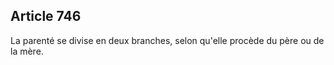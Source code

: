 Article 746
----
La parenté se divise en deux branches, selon qu'elle procède du père ou de la
mère.
